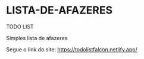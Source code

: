 # LISTA-DE-AFAZERES
TODO LIST

Simples lista de afazeres 

Segue o link do site:
https://todolistfalcon.netlify.app/
